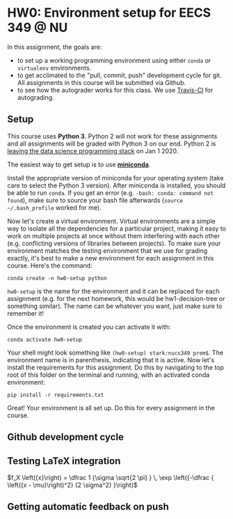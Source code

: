 # HW0: Environment setup for EECS 349 @ NU

In this assignment, the goals are:
- to set up a working programming environment using either `conda` or `virtualenv` environments.
- to get acclimated to the "pull, commit, push" development cycle for git. All assignments in this course will be submitted via Github.
- to see how the autograder works for this class. We use [Travis-CI](http://travis-ci.com) for autograding.

## Setup

This course uses **Python 3**. Python 2 will not work for these assignments and all assignments will be graded with Python 3 on our end. Python 2 is [leaving the data science programming stack](https://pythonclock.org/) on Jan 1 2020.

The easiest way to get setup is to use [**miniconda**](https://conda.io/miniconda.html). 

Install the appropriate version of miniconda for your operating system (take care to select the Python 3 version). After miniconda is installed, you should be able to run `conda`. If you get an error (e.g. `-bash: conda: command not found`), make sure to source your bash file afterwards (`source ~/.bash_profile` worked for me). 

Now let's create a virtual environment. Virtual environments are a simple way to isolate all the dependencies for a particular project, making it easy to work on multiple projects at once without them interfering with each other (e.g. conflicting versions of libraries between projects). To make sure your environment matches the testing environment that we use for grading exactly, it's best to make a new environment for each assignment in this course. Here's the command:

``conda create -n hw0-setup python``

`hw0-setup` is the name for the environment and it can be replaced for each assignment (e.g. for the next homework, this would be hw1-decision-tree or something similar). The name can be whatever you want, just make sure to remember it!

Once the environment is created you can activate it with:

``conda activate hw0-setup``

Your shell might look something like `(hw0-setup) stark:nucs349 prem$`. The environment name is in parenthesis, indicating that it is active. Now let's install the requirements for this assignment. Do this by navigating to the top root of this folder on the terminal and running, with an activated conda environment:

``pip install -r requirements.txt``

Great! Your environment is all set up. Do this for every assignment in the course.

## Github development cycle

## Testing LaTeX integration

$f_X \left({x}\right) = \dfrac 1 {\sigma \sqrt{2 \pi} } \, \exp \left({-\dfrac { \left({x - \mu}\right)^2} {2 \sigma^2} }\right)$

## Getting automatic feedback on push
